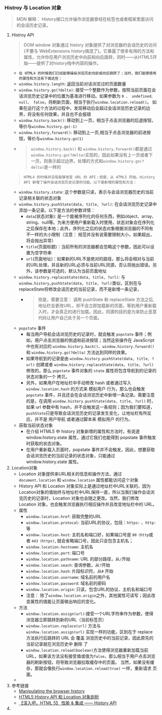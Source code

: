 ### Histroy 与 Location 对象
> MDN 解释： History接口允许操作浏览器曾经在标签也或者框架里面访问的会话历史记录。
1. Histroy API 
   > DOM window 对象通过 history 对象提供了对浏览器的会话历史的访问(不要与 WebExtensions history搞混了)。它暴露了很多有用的方法和属性，允许你在用户浏览历史中向前和向后跳转，同时——从HTML5开始——提供了对history栈中内容的操作。
   - `在 HTML4 的时候我们已经能够操纵浏览历史向前或向后跳转了；当时，我们能够使用的属性和方法有下面这些：`
   - `window.history.length`: 返回当前对话浏览过的页面数量
   - `window.history.go(?delta)`: 接受一个整数作为参数，按照当前页面在会话浏览历史记录中的位置为基准进行移动。如果参数为 `0 、 undefined、null、 false`，将刷新页面，相当于执行`window.location.reload()`。 如果在运行这个方法的过程中，发现移动后会超过会话浏览历史记录的边界，将没有任何效果，并且也不会报错
   - `window.history.back()`: 移动到上一页，相当于点击浏览器的后退按钮，等价与`window.history.go(-1)`
   - `window.history,forward()`: 移动到上一页,相当于点击浏览器的前进按钮，等价与`window.history.go(1)`
   - > `window.history.back()` 和 `window.history,forward()`都是通过`window.history.go(?delta)`实现的，因此如果没有上一页或者下一页，则表示超过边界，处理的方式和`window.history.go(?delta)`是一样的
   > `HTML4 的时候并没有能够改变 URL 的 API；但是，从 HTML5 开始，History API 新增了操作会话浏览历史记录的功能。以下是新增的属性和方法：`
   - `window.history.state`: 这个参数是只读，表示与会话浏览器历史的当前记录相关联的状态对象
   - `window.history.pushState(data, title, ?url)`: 在会话浏览历史记录中添加一条记录。以下是方法的参数详情：
     - `data`(状态对象): 是一个能被序列化的任何东西，例如object、array、string、null等。为来方便用户重新载入时使用，状态对象会在序列化之后保存在本地；此外，序列化之后的状态对象根据浏览器的不同有不一样的大小限制（注意： 规范并没有说需要限制大小，如果超出，将会抛出异常） 
     - `title`(页面标题)：当前所有的浏览器都会忽略这个参数，因此可以设置为空字符串
     - `url`(页面地址)：如果新的URL不是绝对的路径，那么将会相对与当前的URL处理，并且新的URL必须与当前URL同源，否认将抛出错误。另外，该参数是可选的，默认为当前页面地址
   - `window.history.replaceState(data, title, ?url)`: 与`window.history,pushState(data, title, ?url)`类似，区别在与replaceState将修改会话历史的当前记录，而不是新增一条记录，
     - > 但是，需要注意： 调用 pushState 和 replaceState 方法之后, 地址栏会更改URL，却不会立即加载新的页面，等到用户重新载入时，才会真正的进行加载。因此，同源的目的是为来防止恶意代码让用户自己处于另一个页面。
   - `popstate` 事件
     - 每当用户导航会话浏览历史的记录时，就会触发 `popstate` 事件；例如，用户点击浏览器的倒退和前进按钮；当然这些操作在 JavaScript 中也有对应的 `window.history.back()`、`window.history.forward()` 和 `window.history.go(?delta)` 方法达到同样的效果。
     - 如果导航到的记录是由 `window.history.pushState(data, title, ?url)` 创建或者 `window.history.replaceState(data, title, ?url)` 修改的，那么 `popstate` 事件对象的 `state` 属性将包含导航到的记录的状态对象的一个 拷贝。
     - 另外，如果用户在地址栏中手动修改 hash 或者通过写入 `window.location.hash` 的方式来 模拟用户 行为，那么也会触发 `popstate` 事件，并且还会在会话浏览历史中新增一条记录。需要注意的是，在调用 `window.history.pushState(data, title, ?url)` 时，如果 url 参数中有 hash，并不会触发这一条规则；因为我们要知道，`pushState`只是导致会话浏览历史的记录发生变化，让地址栏有所反应，并不是 用户导航 或者通过脚本来 模拟用户 的行为。
   - 获取当前状态对象
     - 在介绍 HTML5 中 history 对象新增的属性和方法时，有说道 window.history.state 属性，通过它我们也能得到 popstate 事件触发时获取的状态对象。
     - 在用户重新载入页面时，popstate 事件并不会触发，因此，想要获取会话浏览历史的当前记录的状态对象，只能通过 window.history.state 属性。
2. Location对象
   - Location 对象提供来URL相关的信息和操作方法，通过`document.location` 和 `window.location` 属性都能访问这个对象
   - History API 和 Location 对象实际上是通过地址栏中URL关联的，因为Location对象的值始终与地址栏中URL保持一直，所以当我们操作会话浏览历史的记录时，Location 对象也会随之更改。当然，我们修改 Location 对象，也会触发浏览器执行相应操作并且改变地址栏中的 URL。
   - 属性
     - `window.location.href`: 获取完整的URL
     - `window.location.protocal`: 当前URL的协议，包括：`https:` 、`http:` 等
     - `window.location.host`: 主机名和端口好，如果端口号是 `80（http`或者 `443（https)`, 就会省略端口号，因此只会包含主机名；
     - `window.location.hostname`: 主机名
     - `window.location.port`: 端口号
     - `window.location.pathname`: URL 的部分路径，从`/`开始
     - `window.location.seach`: 查询参数，从`?`开始
     - `window.location.hash`: 片段标识符，从`#` 开始
     - `window.location.username`: 域名前的用户名
     - `window.location.password`: 域名前的密码
     - `window.location.origin`: 只读，包含URL的协议、主机名和端口号
     - 注意： 除了`window.location.origin`之外，其他属性可读写；因此改变属性的值能让页面做出响应的变化。
   - 方法
     - `window.location.assign(url)`:接受一个URL字符串作为参数，使得浏览器立即跳转到新的URL（当前标签页）
     - `window.location.replace(url)` 方法与 `window.location.assign(url)` 实现一样的功能，区别在于 replace 方法执行后跳转的 URL 会 覆盖 浏览历史中的当前记录，因此原先的当前记录就在浏览历史中 删除 了
     - `window.location.reload(boolean)`方法使得浏览器重新加载当前URL，如果该方法没有接受值或值为`false`，那么相当于用户点击浏览器的刷新按钮，将导致浏览器拉取缓存中的页面。 当然，如果没有缓存，那就会像执行`window.location.reload(true)` 一样，重新请求 页面。
   - 
3. 参考链接
   - [Manipulating the browser history](https://developer.mozilla.org/zh-CN/docs/Web/API/History_API)
   - [HTML5 History API 和 Location 对象剖析](https://hijiangtao.github.io/2017/08/20/History-API-and-Location-Object/)
   - [【深入吧，HTML 5】 性能 & 集成 —— History API](https://juejin.im/post/5c5313905188257a4a7fbeab)
4. 